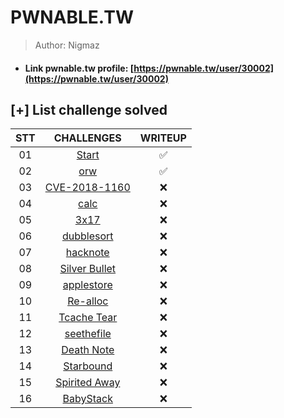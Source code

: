 # PWNABLE.TW

>Author: Nigmaz

- #### Link pwnable.tw profile: [https://pwnable.tw/user/30002](https://pwnable.tw/user/30002)

## [+] List challenge solved

|       STT       | CHALLENGES                                                    |   WRITEUP  |
| :-------------: | :-----------------------------------------------------------: |:----------:|
|       01        | [Start](./1_Start)                                            |✅         |         
|       02        | [orw](./2_orw)                                                |✅         |
|       03        | [CVE-2018-1160](./3_CVE-2018-1160)                            |❌         |
|       04        | [calc](./4_calc)                                              |❌         |
|       05        | [3x17](./5_3x17)                                              |❌         |
|       06        | [dubblesort](./6_dubblesort)                                  |❌         |
|       07        | [hacknote](./7_hacknote)                                      |❌         |
|       08        | [Silver Bullet](./)                                           |❌         |
|       09        | [applestore](./9_applestore)                                  |❌         |
|       10        | [Re-alloc](./10_Re-alloc)                                     |❌         |
|       11        | [Tcache Tear](./10_Re-alloc)                                  |❌         |
|       12        | [seethefile](./10_Re-alloc)                                   |❌         |
|       13        | [Death Note](./10_Re-alloc)                                   |❌         |
|       14        | [Starbound](./10_Re-alloc)                                    |❌         |
|       15        | [Spirited Away](./10_Re-alloc)                                |❌         |
|       16        | [BabyStack](./10_Re-alloc)                                    |❌         |

